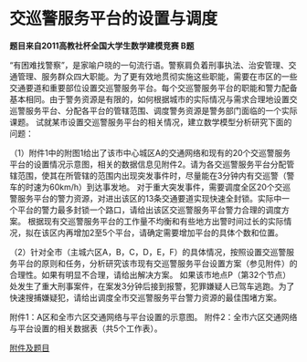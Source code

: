 # **交巡警服务平台的设置与调度**
**题目来自2011高教社杯全国大学生数学建模竞赛 B题**

“有困难找警察”，是家喻户晓的一句流行语。警察肩负着刑事执法、治安管理、交通管理、服务群众四大职能。为了更有效地贯彻实施这些职能，需要在市区的一些交通要道和重要部位设置交巡警服务平台。每个交巡警服务平台的职能和警力配备基本相同。由于警务资源是有限的，如何根据城市的实际情况与需求合理地设置交巡警服务平台、分配各平台的管辖范围、调度警务资源是警务部门面临的一个实际课题。
试就某市设置交巡警服务平台的相关情况，建立数学模型分析研究下面的问题：

（1）附件1中的附图1给出了该市中心城区A的交通网络和现有的20个交巡警服务平台的设置情况示意图，相关的数据信息见附件2。请为各交巡警服务平台分配管辖范围，使其在所管辖的范围内出现突发事件时，尽量能在3分钟内有交巡警（警车的时速为60km/h）到达事发地。
对于重大突发事件，需要调度全区20个交巡警服务平台的警力资源，对进出该区的13条交通要道实现快速全封锁。实际中一个平台的警力最多封锁一个路口，请给出该区交巡警服务平台警力合理的调度方案。
根据现有交巡警服务平台的工作量不均衡和有些地方出警时间过长的实际情况，拟在该区内再增加2至5个平台，请确定需要增加平台的具体个数和位置。

（2）针对全市（主城六区A，B，C，D，E，F）的具体情况，按照设置交巡警服务平台的原则和任务，分析研究该市现有交巡警服务平台设置方案（参见附件）的合理性。如果有明显不合理，请给出解决方案。
如果该市地点P（第32个节点）处发生了重大刑事案件，在案发3分钟后接到报警，犯罪嫌疑人已驾车逃跑。为了快速搜捕嫌疑犯，请给出调度全市交巡警服务平台警力资源的最佳围堵方案。
	
附件1：A区和全市六区交通网络与平台设置的示意图。
附件2：全市六区交通网络与平台设置的相关数据表（共5个工作表）。


[附件及题目](http://www.mcm.edu.cn/html_cn/node/a1ffc4c5587c8a6f96eacefb8dbcc34e.html)
